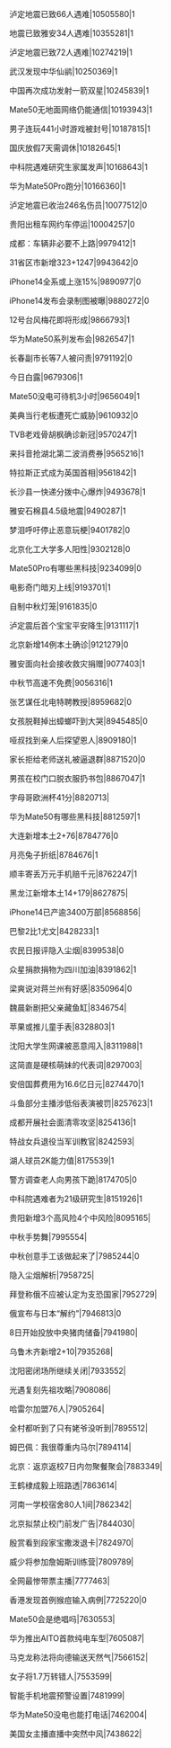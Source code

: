 泸定地震已致66人遇难|10505580|1

地震已致雅安34人遇难|10355281|1

泸定地震已致72人遇难|10274219|1

武汉发现中华仙鹟|10250369|1

中国再次成功发射一箭双星|10245839|1

Mate50无地面网络仍能通信|10193943|1

男子连玩441小时游戏被封号|10187815|1

国庆放假7天需调休|10182645|1

中科院遇难研究生家属发声|10168643|1

华为Mate50Pro跑分|10166360|1

泸定地震已收治246名伤员|10077512|0

贵阳出租车网约车停运|10004257|0

成都：车辆非必要不上路|9979412|1

31省区市新增323+1247|9943642|0

iPhone14全系或上涨15%|9890977|0

iPhone14发布会录制图被曝|9880272|0

12号台风梅花即将形成|9866793|1

华为Mate50系列发布会|9826547|1

长春副市长等7人被问责|9791192|0

今日白露|9679306|1

Mate50没电可待机3小时|9656049|1

美典当行老板遭死亡威胁|9610932|0

TVB老戏骨胡枫确诊新冠|9570247|1

来抖音抢湖北第二波消费券|9565216|1

特拉斯正式成为英国首相|9561842|1

长沙县一快递分拨中心爆炸|9493678|1

雅安石棉县4.5级地震|9490287|1

梦泪呼吁停止恶意玩梗|9401782|0

北京化工大学多人阳性|9302128|0

Mate50Pro有哪些黑科技|9234099|0

电影奇门暗刃上线|9193701|1

自制中秋灯笼|9161835|0

泸定震后首个宝宝平安降生|9131117|1

北京新增14例本土确诊|9121279|0

雅安面向社会接收救灾捐赠|9077403|1

中秋节高速不免费|9056316|1

张艺谋任北电特聘教授|8959682|0

女孩脱鞋掉出蟑螂吓到大哭|8945485|0

哑叔找到亲人后探望恩人|8909180|1

家长拒给老师送礼被逼退群|8871520|0

男孩在校门口脱衣服扔书包|8867047|1

字母哥欧洲杯41分|8820713|

华为Mate50有哪些黑科技|8812597|1

大连新增本土2+76|8784776|0

月亮兔子折纸|8784676|1

顺丰寄丢万元手机赔千元|8762247|1

黑龙江新增本土14+179|8627875|

iPhone14已产逾3400万部|8568856|

巴黎2比1尤文|8428233|1

农民日报评隐入尘烟|8399538|0

众星捐款捐物为四川加油|8391862|1

梁爽说对蒋兰州有好感|8350964|0

魏晨新剧把父亲藏鱼缸|8346754|

苹果或推儿童手表|8328803|1

沈阳大学生网课被恶意闯入|8311988|1

这简直是硬核萌妹的代表词|8297003|

安倍国葬费用为16.6亿日元|8274470|1

斗鱼部分主播涉低俗表演被罚|8257623|1

成都开展社会面清零攻坚|8254136|1

特战女兵退役当军训教官|8242593|

湖人球员2K能力值|8175539|1

警方调查老人向男孩下跪|8174705|0

中科院遇难者为21级研究生|8151926|1

贵阳新增3个高风险4个中风险|8095165|

中秋手势舞|7995554|

中秋创意手工该做起来了|7985244|0

隐入尘烟解析|7958725|

拜登称俄不应被认定为支恐国家|7952729|

俄宣布与日本“解约”|7946813|0

8日开始投放中央猪肉储备|7941980|

乌鲁木齐新增2+10|7935268|

沈阳密闭场所继续关闭|7933552|

光遇复刻先祖攻略|7908086|

哈雷尔加盟76人|7905264|

全村都听到了只有姥爷没听到|7895512|

姆巴佩：我很尊重内马尔|7894114|

北京：返京返校7日内勿聚餐聚会|7883349|

王鹤棣成毅上班路透|7863614|

河南一学校宿舍80人1间|7862342|

北京拟禁止校门前发广告|7844030|

殷赏看到段家宝撒泼退卡|7824970|

威少将参加詹姆斯训练营|7809789|

全网最惨带票主播|7777463|

香港发现首例猴痘输入病例|7725220|0

Mate50会是绝唱吗|7630553|

华为推出AITO首款纯电车型|7605087|

马克龙称法将向德输送天然气|7566152|

女子将1.7万转错人|7553599|

智能手机地震预警设置|7481999|

华为Mate50没电也能打电话|7462004|

美国女主播直播中突然中风|7438622|

